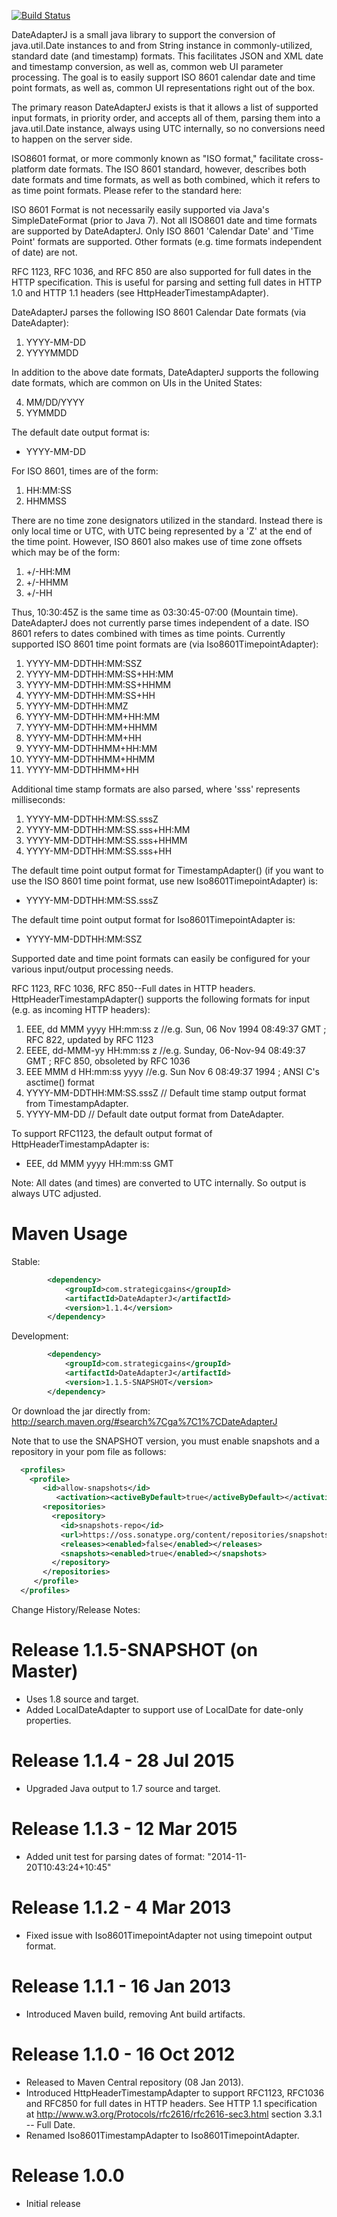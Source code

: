 [![Build Status](https://buildhive.cloudbees.com/job/tfredrich/job/DateAdapterJ/badge/icon)](https://buildhive.cloudbees.com/job/tfredrich/job/DateAdapterJ/)

DateAdapterJ is a small java library to support the conversion of java.util.Date instances
to and from String instance in commonly-utilized, standard date (and timestamp) formats.
This facilitates JSON and XML date and timestamp conversion, as well as, common web UI
parameter processing.   The goal is to easily support ISO 8601 calendar date and time
point formats, as well as, common UI representations right out of the box.

The primary reason DateAdapterJ exists is that it allows a list of supported input formats,
in priority order, and accepts all of them, parsing them into a java.util.Date instance,
always using UTC internally, so no conversions need to happen on the server side.

ISO8601 format, or more commonly known as "ISO format," facilitate cross-platform date
formats.  The ISO 8601 standard, however, describes both date formats and time formats, as
well as both combined, which it refers to as time point formats.  Please refer to the
standard here: 

ISO 8601 Format is not necessarily easily supported via Java's SimpleDateFormat (prior to 
Java 7).
Not all ISO8601 date and time formats are supported by DateAdapterJ.  Only ISO 8601
'Calendar Date' and 'Time Point' formats are supported.  Other formats (e.g. time formats
independent of date) are not.

RFC 1123, RFC 1036, and RFC 850 are also supported for full dates in the HTTP
specification.  This is useful for parsing and setting full dates in HTTP 1.0 and HTTP
1.1 headers (see HttpHeaderTimestampAdapter).

DateAdapterJ parses the following ISO 8601 Calendar Date formats (via DateAdapter):

1. YYYY-MM-DD
2. YYYYMMDD

In addition to the above date formats, DateAdapterJ supports the following date formats,
which are common on UIs in the United States:

4. MM/DD/YYYY
5. YYMMDD

The default date output format is:

* YYYY-MM-DD

For ISO 8601, times are of the form:

1. HH:MM:SS
2. HHMMSS

There are no time zone designators utilized in the standard.  Instead there is only local
time or UTC, with UTC being represented by a 'Z' at the end of the time point.  However,
ISO 8601 also makes use of time zone offsets which may be of the form:

1. +/-HH:MM
2. +/-HHMM
3. +/-HH

Thus, 10:30:45Z is the same time as 03:30:45-07:00 (Mountain time).  DateAdapterJ does
not currently parse times independent of a date.  ISO 8601 refers to dates combined with
times as time points. Currently supported ISO 8601 time point formats are
(via Iso8601TimepointAdapter):

1.  YYYY-MM-DDTHH:MM:SSZ
2.  YYYY-MM-DDTHH:MM:SS+HH:MM
3.  YYYY-MM-DDTHH:MM:SS+HHMM
4.  YYYY-MM-DDTHH:MM:SS+HH
5.  YYYY-MM-DDTHH:MMZ
6.  YYYY-MM-DDTHH:MM+HH:MM
7.  YYYY-MM-DDTHH:MM+HHMM
8.  YYYY-MM-DDTHH:MM+HH
9.  YYYY-MM-DDTHHMM+HH:MM
10. YYYY-MM-DDTHHMM+HHMM
11. YYYY-MM-DDTHHMM+HH

Additional time stamp formats are also parsed, where 'sss' represents milliseconds:

1. YYYY-MM-DDTHH:MM:SS.sssZ
2. YYYY-MM-DDTHH:MM:SS.sss+HH:MM
3. YYYY-MM-DDTHH:MM:SS.sss+HHMM
4. YYYY-MM-DDTHH:MM:SS.sss+HH

The default time point output format for TimestampAdapter() (if you want to use the ISO
8601 time point format, use new Iso8601TimepointAdapter) is:

* YYYY-MM-DDTHH:MM:SS.sssZ

The default time point output format for Iso8601TimepointAdapter is:

* YYYY-MM-DDTHH:MM:SSZ

Supported date and time point formats can easily be configured for your various
input/output processing needs.

RFC 1123, RFC 1036, RFC 850--Full dates in HTTP headers.  HttpHeaderTimestampAdapter()
supports the following formats for input (e.g. as incoming HTTP headers):

1. EEE, dd MMM yyyy HH:mm:ss z	//e.g. Sun, 06 Nov 1994 08:49:37 GMT ; RFC 822, updated by RFC 1123
2. EEEE, dd-MMM-yy HH:mm:ss z	//e.g. Sunday, 06-Nov-94 08:49:37 GMT ; RFC 850, obsoleted by RFC 1036
3. EEE MMM d HH:mm:ss yyyy		//e.g. Sun Nov  6 08:49:37 1994 ; ANSI C's asctime() format
4. YYYY-MM-DDTHH:MM:SS.sssZ		// Default time stamp output format from TimestampAdapter.
5. YYYY-MM-DD					// Default date output format from DateAdapter.

To support RFC1123, the default output format of HttpHeaderTimestampAdapter is:

* EEE, dd MMM yyyy HH:mm:ss GMT 

Note: All dates (and times) are converted to UTC internally.  So output is always UTC adjusted.

Maven Usage
===========
Stable:
```xml
		<dependency>
			<groupId>com.strategicgains</groupId>
			<artifactId>DateAdapterJ</artifactId>
			<version>1.1.4</version>
		</dependency>
```
Development:
```xml
		<dependency>
			<groupId>com.strategicgains</groupId>
			<artifactId>DateAdapterJ</artifactId>
			<version>1.1.5-SNAPSHOT</version>
		</dependency>
```
Or download the jar directly from: 
http://search.maven.org/#search%7Cga%7C1%7CDateAdapterJ

Note that to use the SNAPSHOT version, you must enable snapshots and a repository in your pom file as follows:
```xml
  <profiles>
    <profile>
       <id>allow-snapshots</id>
          <activation><activeByDefault>true</activeByDefault></activation>
       <repositories>
         <repository>
           <id>snapshots-repo</id>
           <url>https://oss.sonatype.org/content/repositories/snapshots</url>
           <releases><enabled>false</enabled></releases>
           <snapshots><enabled>true</enabled></snapshots>
         </repository>
       </repositories>
     </profile>
  </profiles>
```

Change History/Release Notes:

Release 1.1.5-SNAPSHOT (on Master)
==================================
* Uses 1.8 source and target.
* Added LocalDateAdapter to support use of LocalDate for date-only properties.

Release 1.1.4 - 28 Jul 2015
===========================
* Upgraded Java output to 1.7 source and target.

Release 1.1.3 - 12 Mar 2015
===================================================================================
* Added unit test for parsing dates of format: "2014-11-20T10:43:24+10:45"

Release 1.1.2 - 4 Mar 2013
===================================================================================
* Fixed issue with Iso8601TimepointAdapter not using timepoint output format.

Release 1.1.1 - 16 Jan 2013
===================================================================================
* Introduced Maven build, removing Ant build artifacts.

Release 1.1.0 - 16 Oct 2012
===================================================================================
* Released to Maven Central repository (08 Jan 2013).
* Introduced HttpHeaderTimestampAdapter to support RFC1123, RFC1036 and RFC850 for full dates in
  HTTP headers.  See HTTP 1.1 specification at http://www.w3.org/Protocols/rfc2616/rfc2616-sec3.html
  section 3.3.1 -- Full Date.
* Renamed Iso8601TimestampAdapter to Iso8601TimepointAdapter.

Release 1.0.0
===================================================================================
* Initial release
